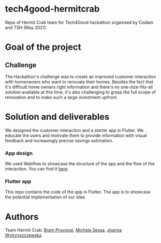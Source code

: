 # tech4good-hermitcrab
Repo of Hermit Crab team for Tech4Good hackathon organised by Codam and TSH (May 2021).


# Goal of the project
## Challenge
The Hackathon's challenge was to create an improved customer interaction with homeowners who want to renovate their homes. Besides the fact that it's difficult home owners right information and there's no one-size-fits-all solution available at this time, it's also challenging to grasp the full scope of renovation and to make such a large investment upfront.

# Solution and deliverables
We designed the customer interaction and a starter app in Flutter. We educate the users and motivate them to provide information with visual feedback and increasingly precise savings estimation.

### App design
We used Webflow to showcase the structure of the app and the flow of the interaction. You can find it [here](https://tech4good-test2.webflow.io/). 

### Flutter app
This repo contains the code of the app in Flutter. The app is to showcase the potential implementation of our idea. 

# Authors
Team Hermit Crab: [Bram Provoost](https://github.com/BramProvoost), [Michele Sessa](https://github.com/mikysett), [Joanna Wytrzyszczewska](https://github.com/tulipanienka). 
